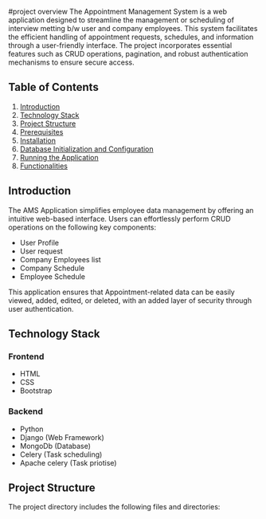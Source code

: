#project overview
The Appointment Management System is a web application designed to streamline the management or scheduling of interview metting b/w user and company employees. This system facilitates the efficient handling of appointment requests, schedules, and  information through a user-friendly interface. The project incorporates essential features such as CRUD operations, pagination, and robust authentication mechanisms to ensure secure access.


## Table of Contents

1. [Introduction](#introduction)
2. [Technology Stack](#technology-stack)
3. [Project Structure](#project-structure)
4. [Prerequisites](#prerequisites)
5. [Installation](#installation)
6. [Database Initialization and Configuration](#database-initialization-and-configuration)
7. [Running the Application](#running-the-application)
8. [Functionalities](#functionalities)

## Introduction

The AMS Application simplifies employee data management by offering an intuitive web-based interface. Users can effortlessly perform CRUD operations on the following key components:

- User Profile
- User request
- Company Employees list
- Company Schedule 
- Employee Schedule


This application ensures that Appointment-related data can be easily viewed, added, edited, or deleted, with an added layer of security through user authentication.

## Technology Stack

### Frontend

- HTML
- CSS
- Bootstrap

### Backend

- Python
- Django (Web Framework)
- MongoDb (Database)
- Celery (Task scheduling)
- Apache celery (Task priotise)

## Project Structure

The project directory includes the following files and directories:

